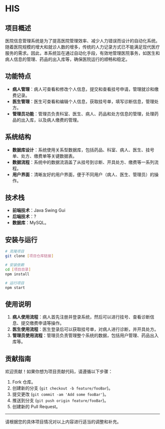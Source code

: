 # HIS

## 项目概述

医院信息管理系统是为了提高医院管理效率、减少人力错误而设计的自动化系统。随着医院规模的增大和就诊人数的增多，传统的人力记录方式已不能满足现代医疗服务的需求。因此，本系统旨在通过自动化手段，有效地管理医院事务，如医生和病人信息的管理、药品的出入库等，确保医院运行的顺畅和稳定。

## 功能特点

- **病人管理**：病人可查看和修改个人信息，提交和查看挂号申请，管理就诊和缴费记录。
- **医生管理**：医生可查看和编辑个人信息，获取挂号单，填写诊断信息，管理处方。
- **管理员功能**：管理员负责科室、医生、病人、药品和处方信息的管理，处理药品的出入库，以及病人缴费的管理。

## 系统结构

- **数据库设计**：系统使用关系型数据库，包括药品、科室、病人、医生、挂号单、处方、缴费单等关键数据表。
- **数据流程**：系统中的数据流涵盖了从挂号到诊断、开具处方、缴费等一系列流程。
- **用户界面**：清晰友好的用户界面，便于不同用户（病人、医生、管理员）的操作。

## 技术栈

- **前端技术**：Java Swing Gui
- **后端技术**：?
- **数据库**：MySQL。

## 安装与运行

```bash
# 克隆项目
git clone [项目仓库链接]

# 安装依赖
cd [项目目录]
npm install

# 运行项目
npm start
```

## 使用说明

1. **病人使用流程**：病人首先注册并登录系统，然后可以进行挂号、查看诊断信息、提交缴费申请等操作。
2. **医生使用流程**：医生登录后可以获取挂号单，对病人进行诊断，并开具处方。
3. **管理员使用流程**：管理员负责管理整个系统的数据，包括用户管理、药品出入库等。

## 贡献指南

欢迎贡献！如果你想为项目贡献代码，请遵循以下步骤：

1. Fork 仓库。
2. 创建新的分支 (`git checkout -b feature/fooBar`)。
3. 提交更改 (`git commit -am 'Add some fooBar'`)。
4. 推送到分支 (`git push origin feature/fooBar`)。
5. 创建新的 Pull Request。

---

请根据您的具体项目情况对以上内容进行适当的调整和补充。
